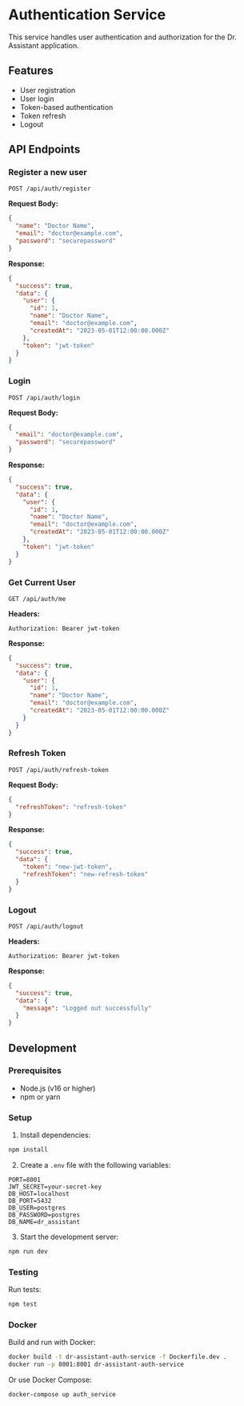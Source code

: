# Authentication Service

This service handles user authentication and authorization for the Dr. Assistant application.

## Features

- User registration
- User login
- Token-based authentication
- Token refresh
- Logout

## API Endpoints

### Register a new user

```
POST /api/auth/register
```

**Request Body:**

```json
{
  "name": "Doctor Name",
  "email": "doctor@example.com",
  "password": "securepassword"
}
```

**Response:**

```json
{
  "success": true,
  "data": {
    "user": {
      "id": 1,
      "name": "Doctor Name",
      "email": "doctor@example.com",
      "createdAt": "2023-05-01T12:00:00.000Z"
    },
    "token": "jwt-token"
  }
}
```

### Login

```
POST /api/auth/login
```

**Request Body:**

```json
{
  "email": "doctor@example.com",
  "password": "securepassword"
}
```

**Response:**

```json
{
  "success": true,
  "data": {
    "user": {
      "id": 1,
      "name": "Doctor Name",
      "email": "doctor@example.com",
      "createdAt": "2023-05-01T12:00:00.000Z"
    },
    "token": "jwt-token"
  }
}
```

### Get Current User

```
GET /api/auth/me
```

**Headers:**

```
Authorization: Bearer jwt-token
```

**Response:**

```json
{
  "success": true,
  "data": {
    "user": {
      "id": 1,
      "name": "Doctor Name",
      "email": "doctor@example.com",
      "createdAt": "2023-05-01T12:00:00.000Z"
    }
  }
}
```

### Refresh Token

```
POST /api/auth/refresh-token
```

**Request Body:**

```json
{
  "refreshToken": "refresh-token"
}
```

**Response:**

```json
{
  "success": true,
  "data": {
    "token": "new-jwt-token",
    "refreshToken": "new-refresh-token"
  }
}
```

### Logout

```
POST /api/auth/logout
```

**Headers:**

```
Authorization: Bearer jwt-token
```

**Response:**

```json
{
  "success": true,
  "data": {
    "message": "Logged out successfully"
  }
}
```

## Development

### Prerequisites

- Node.js (v16 or higher)
- npm or yarn

### Setup

1. Install dependencies:

```bash
npm install
```

2. Create a `.env` file with the following variables:

```
PORT=8001
JWT_SECRET=your-secret-key
DB_HOST=localhost
DB_PORT=5432
DB_USER=postgres
DB_PASSWORD=postgres
DB_NAME=dr_assistant
```

3. Start the development server:

```bash
npm run dev
```

### Testing

Run tests:

```bash
npm test
```

### Docker

Build and run with Docker:

```bash
docker build -t dr-assistant-auth-service -f Dockerfile.dev .
docker run -p 8001:8001 dr-assistant-auth-service
```

Or use Docker Compose:

```bash
docker-compose up auth_service
```
